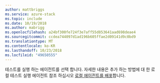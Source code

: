 ```yaml
---
author: mattbriggs
ms.service: azure-stack
ms.topic: include
ms.date: 10/19/2018
ms.author: mabrigg
ms.openlocfilehash: a24bf300fe724f3e7aff55d853641aad698deae4
ms.sourcegitcommit: ccdea744097d1ad196b605ffae2d09141d9c0bd9
ms.translationtype: MT
ms.contentlocale: ko-KR
ms.lasthandoff: 10/23/2018
ms.locfileid: "49650555"
---
```

테스트를 실행 하는 에이전트를 선택 합니다. 자세한 내용은 추가 하는 방법에 대 한 로컬 테스트 실행 에이전트 참조 하십시오 [로컬 에이전트를 배포](../azure-stack-vaas-local-agent.md)합니다.